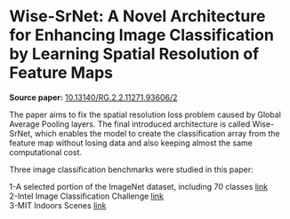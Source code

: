 # Wise-SrNet: A Novel Architecture for Enhancing Image Classification by Learning Spatial Resolution of Feature Maps

**Source paper:** [10.13140/RG.2.2.11271.93606/2](https://doi.org/10.13140/RG.2.2.11271.93606/2)

The paper aims to fix the spatial resolution loss problem caused by Global Average Pooling layers. The final introduced architecture is called Wise-SrNet, which enables the model to create the classification array from the feature map without losing data and also keeping almost the same computational cost.

Three image classification benchmarks were studied in this paper:

1-A selected portion of the ImageNet dataset, including 70 classes [link](https://www.kaggle.com/mohammadrahimzadeh/imagenet-70classes) </br> 
2-Intel Image Classification Challenge [link](https://www.kaggle.com/puneet6060/intel-image-classification) </br> 
3-MIT Indoors Scenes [link](https://www.kaggle.com/itsahmad/indoor-scenes-cvpr-2019) </br> 




